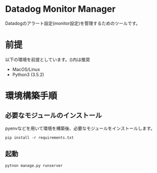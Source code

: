 # Datadog Monitor Manager

Datadogのアラート設定(monitor設定)を管理するためのツールです。

# 前提
以下の環境を前提としています。()内は推奨

- MacOS/Linux
- Python3 (3.5.2)

# 環境構築手順

## 必要なモジュールのインストール
pyenvなどを用いて環境を構築後、必要なモジュールをインストールします。

```
pip install -r requirements.txt
```

## 起動

```
pytnon manage.py runserver
```
